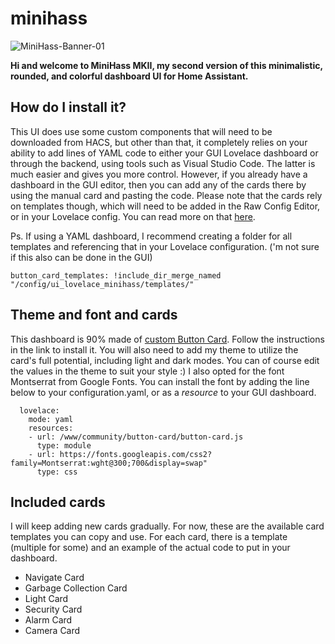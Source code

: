# minihass

![MiniHass-Banner-01](https://github.com/fredrikpersson92/minihass/assets/105781178/5b3fd949-3a2f-406e-904b-17997335c291)

**Hi and welcome to MiniHass MKII, my second version of this minimalistic, rounded, and colorful dashboard UI for Home Assistant.**

## How do I install it?

This UI does use some custom components that will need to be downloaded from HACS, but other than that, it completely relies on your ability to add lines of YAML code to either your GUI Lovelace dashboard or through the backend, using tools such as Visual Studio Code. The latter is much easier and gives you more control. However, if you already have a dashboard in the GUI editor, then you can add any of the cards there by using the manual card and pasting the code. Please note that the cards rely on templates though, which will need to be added in the Raw Config Editor, or in your Lovelace config. You can read more on that [here](https://github.com/custom-cards/button-card#configuration-templates).

Ps. If using a YAML dashboard, I recommend creating a folder for all templates and referencing that in your Lovelace configuration. ('m not sure if this also can be done in the GUI)
```
button_card_templates: !include_dir_merge_named "/config/ui_lovelace_minihass/templates/"
```

## Theme and font and cards

This dashboard is 90% made of [custom Button Card](https://github.com/custom-cards/button-card). Follow the instructions in the link to install it. You will also need to add my theme to utilize the card's full potential, including light and dark modes. You can of course edit the values in the theme to suit your style :) I also opted for the font Montserrat from Google Fonts. You can install the font by adding the line below to your configuration.yaml, or as a *resource* to your GUI dashboard.

```
  lovelace:
    mode: yaml
    resources:
    - url: /www/community/button-card/button-card.js
      type: module
    - url: https://fonts.googleapis.com/css2?family=Montserrat:wght@300;700&display=swap"
      type: css
  ```

## Included cards

I will keep adding new cards gradually. For now, these are the available card templates you can copy and use. For each card, there is a template (multiple for some) and an example of the actual code to put in your dashboard. 

* Navigate Card
* Garbage Collection Card
* Light Card
* Security Card
* Alarm Card
* Camera Card

